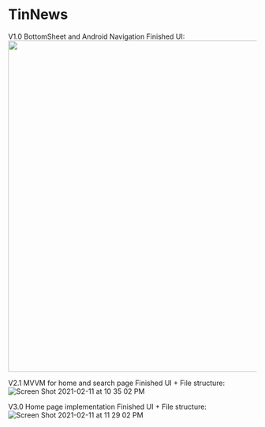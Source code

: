 # TinNews

V1.0 BottomSheet and Android Navigation
Finished UI:
<img src="https://user-images.githubusercontent.com/63526490/99637832-44564780-29fa-11eb-8750-01e02725e064.png" width="670">

V2.1 MVVM for home and search page
Finished UI + File structure:
![Screen Shot 2021-02-11 at 10 35 02 PM](https://user-images.githubusercontent.com/63526490/107737508-6853bd00-6cb9-11eb-9c10-3757b2163081.png)

V3.0 Home page implementation
Finished UI + File structure:
![Screen Shot 2021-02-11 at 11 29 02 PM](https://user-images.githubusercontent.com/63526490/107740883-ef586380-6cc0-11eb-9138-7dc43ec6e882.png)
